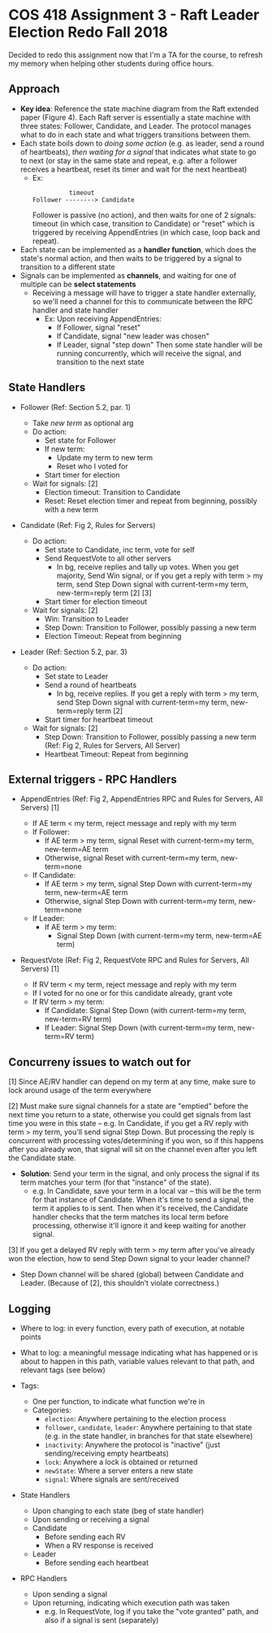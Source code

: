 # COS 418 Assignment 3 - Raft Leader Election Redo Fall 2018

Decided to redo this assignment now that I'm a TA for the course, to refresh my memory when helping other students during office hours.

## Approach

- **Key idea**: Reference the state machine diagram from the Raft extended paper (Figure 4). Each Raft server is essentially a state machine with three states: Follower, Candidate, and Leader. The protocol manages what to do in each state and what triggers transitions between them.
- Each state boils down to *doing some action* (e.g. as leader, send a round of heartbeats), *then waiting for a signal* that indicates what state to go to next (or stay in the same state and repeat, e.g. after a follower receives a heartbeat, reset its timer and wait for the next heartbeat)
  - Ex:
    ```text
              timeout
    Follower --------> Candidate
    ```
    Follower is passive (no action), and then waits for one of 2 signals: timeout (in which case, transition to Candidate) or "reset" which is triggered by receiving AppendEntries (in which case, loop back and repeat).
- Each state can be implemented as a **handler function**, which does the state's normal action, and then waits to be triggered by a signal to transition to a different state
- Signals can be implemented as **channels**, and waiting for one of multiple can be **select statements**
  - Receiving a message will have to trigger a state handler externally, so we'll need a channel for this to communicate between the RPC handler and state handler
    - Ex: Upon receiving AppendEntries:
      - If Follower, signal "reset"
      - If Candidate, signal "new leader was chosen"
      - If Leader, signal "step down"
    Then some state handler will be running concurrently, which will receive the signal, and transition to the next state

## State Handlers

- Follower (Ref: Section 5.2, par. 1)
  - Take *new term* as optional arg
  - Do action:
    - Set state for Follower
    - If new term:
      - Update my term to new term
      - Reset who I voted for
    - Start timer for election
  - Wait for signals: [2]
    - Election timeout: Transition to Candidate
    - Reset: Reset election timer and repeat from beginning, possibly with a new term

- Candidate (Ref: Fig 2, Rules for Servers)
  - Do action:
    - Set state to Candidate, inc term, vote for self
    - Send RequestVote to all other servers
      - In bg, receive replies and tally up votes. When you get majority, Send Win signal, or if you get a reply with term > my term, send Step Down signal with current-term=my term, new-term=reply term [2] [3]
    - Start timer for election timeout
  - Wait for signals: [2]
    - Win: Transition to Leader
    - Step Down: Transition to Follower, possibly passing a new term
    - Election Timeout: Repeat from beginning

- Leader (Ref: Section 5.2, par. 3)
  - Do action:
    - Set state to Leader
    - Send a round of heartbeats
      - In bg, receive replies. If you get a reply with term > my term, send Step Down signal with current-term=my term, new-term=reply term [2]
    - Start timer for heartbeat timeout
  - Wait for signals: [2]
    - Step Down: Transition to Follower, possibly passing a new term (Ref: Fig 2, Rules for Servers, All Server)
    - Heartbeat Timeout: Repeat from beginning

## External triggers - RPC Handlers

- AppendEntries (Ref: Fig 2, AppendEntries RPC and Rules for Servers, All Servers) [1]
  - If AE term < my term, reject message and reply with my term
  - If Follower:
    - If AE term > my term, signal Reset with current-term=my term, new-term=AE term
    - Otherwise, signal Reset with current-term=my term, new-term=none
  - If Candidate:
    - If AE term > my term, signal Step Down with current-term=my term, new-term=AE term
    - Otherwise, signal Step Down with current-term=my term, new-term=none
  - If Leader:
    - If AE term > my term:
      - Signal Step Down (with current-term=my term, new-term=AE term)

- RequestVote (Ref: Fig 2, RequestVote RPC and Rules for Servers, All Servers) [1]
  - If RV term < my term, reject message and reply with my term
  - If I voted for no one or for this candidate already, grant vote
  - If RV term > my term:
    - If Candidate: Signal Step Down (with current-term=my term, new-term=RV term)
    - If Leader: Signal Step Down (with current-term=my term, new-term=RV term)

## Concurreny issues to watch out for

[1] Since AE/RV handler can depend on my term at any time, make sure to lock around usage of the term everywhere

[2] Must make sure signal channels for a state are "emptied" before the next time you return to a state, otherwise you could get signals from last time you were in this state – e.g. In Candidate, if you get a RV reply with term > my term, you'll send signal Step Down. But processing the reply is concurrent with processing votes/determining if you won, so if this happens after you already won, that signal will sit on the channel even after you left the Candidate state.

  - **Solution**: Send your term in the signal, and only process the signal if its term matches your term (for that "instance" of the state).
    - e.g. In Candidate, save your term in a local var – this will be the term for that instance of Candidate. When it's time to send a signal, the term it applies to is sent. Then when it's received, the Candidate handler checks that the term matches its local term before processing, otherwise it'll ignore it and keep waiting for another signal.

[3] If you get a delayed RV reply with term > my term after you've already won the election, how to send Step Down signal to your leader channel?

  - Step Down channel will be shared (global) between Candidate and Leader. (Because of [2], this shouldn’t violate correctness.)

## Logging

- Where to log: in every function, every path of execution, at notable points
- What to log: a meaningful message indicating what has happened or is about to happen in this path, variable values relevant to that path, and relevant tags (see below)
- Tags:
  - One per function, to indicate what function we're in
  - Categories:
    - `election`: Anywhere pertaining to the election process
    - `follower`, `candidate`, `leader`: Anywhere pertaining to that state (e.g. in the state handler, in branches for that state elsewhere)
    - `inactivity`: Anywhere the protocol is "inactive" (just sending/receiving empty heartbeats)
    - `lock`: Anywhere a lock is obtained or returned
    - `newState`: Where a server enters a new state
    - `signal`: Where signals are sent/received

- State Handlers
  - Upon changing to each state (beg of state handler)
  - Upon sending or receiving a signal
  - Candidate
    - Before sending each RV
    - When a RV response is received
  - Leader
    - Before sending each heartbeat

- RPC Handlers
  - Upon sending a signal
  - Upon returning, indicating which execution path was taken
    - e.g. In RequestVote, log if you take the "vote granted" path, and also if a signal is sent (separately)
